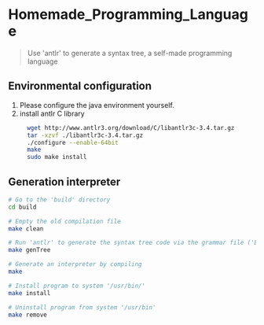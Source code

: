 # Homemade_Programming_Language
>   Use 'antlr' to generate a syntax tree, a self-made programming language



## Environmental configuration

1. Please configure the java environment yourself.
2. install antlr C library
    ```bash
      wget http://www.antlr3.org/download/C/libantlr3c-3.4.tar.gz
      tar -xzvf ./libantlr3c-3.4.tar.gz
      ./configure --enable-64bit
      make
      sudo make install
    ```



## Generation interpreter

``` bash
# Go to the 'build' directory
cd build

# Empty the old compilation file
make clean

# Run 'antlr' to generate the syntax tree code via the grammar file ('ExprCppTree.g')
make genTree

# Generate an interpreter by compiling
make 

# Install program to system '/usr/bin/'
make install 

# Uninstall program from system '/usr/bin'
make remove

```





